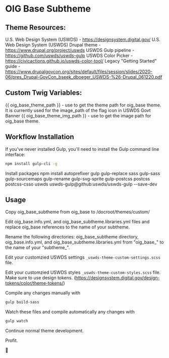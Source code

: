 # OIG Base Subtheme

## Theme Resources:
U.S. Web Design System (USWDS) - https://designsystem.digital.gov/
U.S. Web Design System (USWDS) Drupal theme - https://www.drupal.org/project/uswds
USWDS Gulp pipeline - https://github.com/uswds/uswds-gulp
USWDS Color Picker - https://civicactions.github.io/uswds-color-tool/
Legacy "Getting Started" guide - https://www.drupalgovcon.org/sites/default/files/session/slides/2020-06/pres_Drupal-GovCon_bseek_dboeger_USWDS-%26-Drupal_061220.pdf

## Custom Twig Variables:
{{ oig_base_theme_path }} - use to get the theme path for oig_base theme. It is currently used for the image_path of the flag icon in USWDS Govt Banner
{{ oig_base_theme_img_path }} - use to get the image path for oig_base theme.

## Workflow Installation
If you've never installed Gulp, you'll need to install the Gulp command line interface:

```bash
npm install gulp-cli -g
```

Install packages
npm install autoprefixer gulp gulp-replace sass gulp-sass gulp-sourcemaps gulp-rename gulp-svg-sprite gulp-postcss postcss postcss-csso uswds uswds-gulp@github:uswds/uswds-gulp --save-dev

## Usage
Copy oig_base_subtheme from oig_base to /docroot/themes/custom/

Edit oig_base.info.yml, and oig_base_subtheme.libraries.yml files and replace oig_base references to the name of your subtheme.

Rename the following directories: oig_base_subtheme directory, oig_base.info.yml, and oig_base_subtheme.libraries.yml from "oig_base_" to the name of your "subtheme_".

Edit your customzied USWDS settings  `_uswds-theme-custom-settings.scss` file.

Edit your customzied USWDS styles  `_uswds-theme-custom-styles.scss` file. Make sure to use design tokens. (https://designsystem.digital.gov/design-tokens/color/theme-tokens/)

Compile any changes manually with

```bash
gulp build-sass
```

Watch these files and compile automatically any changes with

```bash
gulp watch
```

Continue normal theme development.

Profit.

:rocket:


